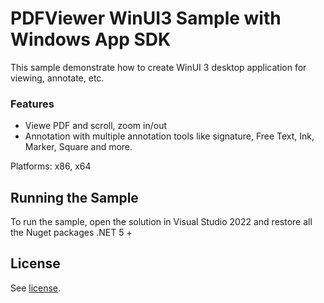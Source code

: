 # PDFViewer WinUI3 Sample with Windows App SDK

This sample demonstrate how to create WinUI 3 desktop application for viewing, annotate, etc.

### Features
- Viewe PDF and scroll, zoom in/out
- Annotation with multiple annotation tools like signature, Free Text, Ink, Marker, Square and more.

Platforms: x86, x64

## Running the Sample

To run the sample, open the solution in Visual Studio 2022 and restore all the Nuget packages
.NET 5 +

## License

See [license](./../LICENSE).
